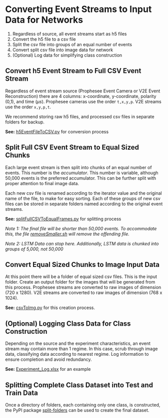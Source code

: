 # Converting Event Streams to Input Data for Networks

1. Regardless of source, all event streams start as h5 files
2. Convert the h5 file to a csv file
3. Split the csv file into groups of an equal number of events
4. Convert split csv file into image data for network
5. (Optional) Log data for simplifying class construction

## Convert h5 Event Stream to Full CSV Event Stream

Regardless of event stream source (Prophesee Event Camera or V2E Event Reconstruction) there are 4 columns: x-coordinate, y-coordinate, polarity (0,1), and time ($\mu s$). Prophesee cameras use the order `t,x,y,p`. V2E streams use the order `x,y,p,t`.

We recommend storing raw h5 files, and processed csv files in separate folders for backup.

**See:** [h5EventFileToCSV.py](h5EventFileToCSV.py) for conversion process

## Split Full CSV Event Stream to Equal Sized Chunks

Each large event stream is then split into chunks of an equal number of events. This number is the *accumulator*. This number is variable, although 50,000 events is the preferred accumulator. This can be further split with proper attention to final image data.

Each new csv file is renamed according to the iterator value and the original name of the file, to make for easy sorting. Each of these groups of new csv files can be stored in separate folders named according to the original event streams.

**See:** [splitFullCSVToEqualFrames.py](splitFullCSVToEqualFrames.py) for splitting process

*Note 1: The final file will be shorter than 50,000 events. To accommodate this, the file [removeSmaller.sh](removeSmaller.sh) will remove the offending file.*

*Note 2: LSTM Data can stop here. Additionally, LSTM data is chunked into groups of 5,000, not 50,000*

## Convert Equal Sized Chunks to Image Input Data

At this point there will be a folder of equal sized csv files. This is the input folder. Create an output folder for the images that will be generated from this process. Prophesee streams are converted to raw images of dimension (720 x  1280). V2E streams are converted to raw images of dimension (768 x 1024).

**See:** [csvToImg.py](csvToImg.py) for this creation process.

## (Optional) Logging Class Data for Class Construction

Depending on the source and the experiment characteristics, an event stream may contain more than 1 regime. In this case, scrub through image data, classifying data according to nearest regime. Log information to ensure completion and avoid redundancy.

**See:** [Experiment_Log.xlsx](Experiment_Log.xlsx) for an example

## Splitting Complete Class Dataset into Test and Train Data

Once a directory of folders, each containing only one class, is constructed, the PyPI package [split-folders](https://pypi.org/project/split-folders/) can be used to create the final dataset.
